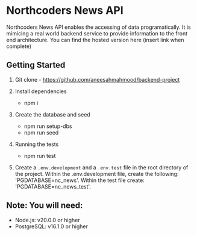 # Northcoders News API

Northcoders News API enables the accessing of data programatically. It is mimicing a real world backend service to provide information to the front end architecture. You can find the hosted version here (insert link when complete)

## Getting Started

1. Git clone - https://github.com/aneesahmahmood/backend-project

2. Install dependencies

   - npm i

3. Create the database and seed

   - npm run setup-dbs
   - npm run seed

4. Running the tests

   - npm run test

5. Create a `.env.development` and a `.env.test` file in the root directory of the project.
   Within the .env.development file, create the following: 'PGDATABASE=nc_news'.
   Within the test file create: 'PGDATABASE=nc_news_test'.

## Note: You will need:

- Node.js: v20.0.0 or higher
- PostgreSQL: v16.1.0 or higher
